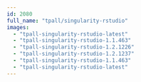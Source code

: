```yaml
---
id: 2080
full_name: "tpall/singularity-rstudio"
images: 
  - "tpall-singularity-rstudio-latest"
  - "tpall-singularity-rstudio-1.1.463"
  - "tpall-singularity-rstudio-1.2.1226"
  - "tpall-singularity-rstudio-1.2.1237"
  - "tpall-singularity-rstudio-1.1.463"
  - "tpall-singularity-rstudio-latest"
---
```

